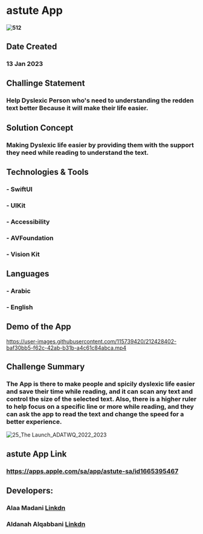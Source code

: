 

# astute App
#### ![512](https://user-images.githubusercontent.com/115739420/212080608-dc628c22-199b-43cb-a492-7eea57e5432b.png)

## Date Created 
### 13 Jan 2023

## Challinge Statement

### Help Dyslexic Person who's need to understanding the redden text better Because it will make their life easier.

## Solution Concept

### Making Dyslexic life easier by providing them with the support they need while reading to understand the text.

## Technologies & Tools

### - SwiftUI
### - UIKit
### - Accessibility
### - AVFoundation
### - Vision Kit

## Languages
### - Arabic
### - English

## Demo of the App

https://user-images.githubusercontent.com/115739420/212428402-baf30bb5-f62c-42ab-b31b-a4c61c84abca.mp4

## Challenge Summary 

### The App is there to make people and spicily dyslexic life easier and save their time while reading, and it can scan any text and control the size of the selected text. Also, there is a higher ruler to help focus on a specific line or more while reading, and they can ask the app to read the text and change the speed for a better experience.

![25_The Launch_ADATWQ_2022_2023](https://user-images.githubusercontent.com/115739420/212084157-fa997f42-96c1-4796-b22b-8c730306f948.jpeg)

## astute App Link 
### https://apps.apple.com/sa/app/astute-sa/id1665395467

## Developers:
### Alaa Madani [Linkdn](https://sa.linkedin.com/in/ialaa7)
### Aldanah Alqabbani [Linkdn](https://www.linkedin.com/in/aldanaalqabbani/) 


